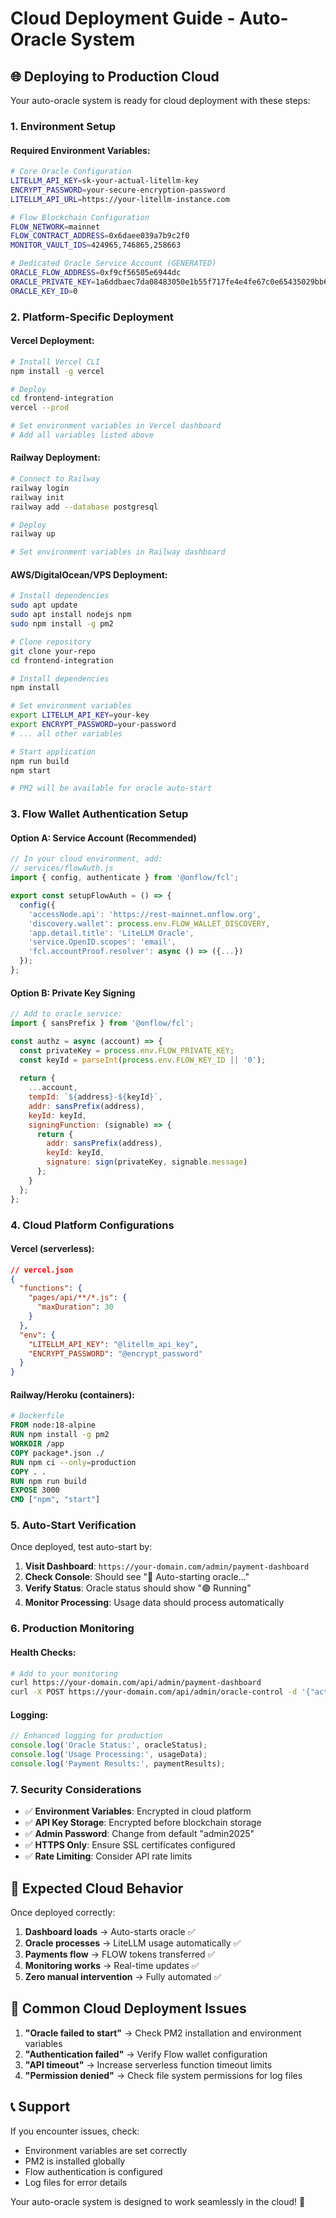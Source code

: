 # Cloud Deployment Guide - Auto-Oracle System

## 🌐 Deploying to Production Cloud

Your auto-oracle system is ready for cloud deployment with these steps:

### 1. Environment Setup

#### Required Environment Variables:
```bash
# Core Oracle Configuration
LITELLM_API_KEY=sk-your-actual-litellm-key
ENCRYPT_PASSWORD=your-secure-encryption-password
LITELLM_API_URL=https://your-litellm-instance.com

# Flow Blockchain Configuration  
FLOW_NETWORK=mainnet
FLOW_CONTRACT_ADDRESS=0x6daee039a7b9c2f0
MONITOR_VAULT_IDS=424965,746865,258663

# Dedicated Oracle Service Account (GENERATED)
ORACLE_FLOW_ADDRESS=0xf9cf56505e6944dc
ORACLE_PRIVATE_KEY=1a6ddbaec7da08483050e1b55f717fe4e4fe67c0e65435029bb6a19ba4db682a
ORACLE_KEY_ID=0
```

### 2. Platform-Specific Deployment

#### **Vercel Deployment:**
```bash
# Install Vercel CLI
npm install -g vercel

# Deploy
cd frontend-integration
vercel --prod

# Set environment variables in Vercel dashboard
# Add all variables listed above
```

#### **Railway Deployment:**
```bash
# Connect to Railway
railway login
railway init
railway add --database postgresql

# Deploy
railway up

# Set environment variables in Railway dashboard
```

#### **AWS/DigitalOcean/VPS Deployment:**
```bash
# Install dependencies
sudo apt update
sudo apt install nodejs npm
sudo npm install -g pm2

# Clone repository
git clone your-repo
cd frontend-integration

# Install dependencies
npm install

# Set environment variables
export LITELLM_API_KEY=your-key
export ENCRYPT_PASSWORD=your-password
# ... all other variables

# Start application
npm run build
npm start

# PM2 will be available for oracle auto-start
```

### 3. Flow Wallet Authentication Setup

#### **Option A: Service Account (Recommended)**
```javascript
// In your cloud environment, add:
// services/flowAuth.js
import { config, authenticate } from '@onflow/fcl';

export const setupFlowAuth = () => {
  config({
    'accessNode.api': 'https://rest-mainnet.onflow.org',
    'discovery.wallet': process.env.FLOW_WALLET_DISCOVERY,
    'app.detail.title': 'LiteLLM Oracle',
    'service.OpenID.scopes': 'email',
    'fcl.accountProof.resolver': async () => ({...})
  });
};
```

#### **Option B: Private Key Signing**
```javascript
// Add to oracle service:
import { sansPrefix } from '@onflow/fcl';

const authz = async (account) => {
  const privateKey = process.env.FLOW_PRIVATE_KEY;
  const keyId = parseInt(process.env.FLOW_KEY_ID || '0');
  
  return {
    ...account,
    tempId: `${address}-${keyId}`,
    addr: sansPrefix(address),
    keyId: keyId,
    signingFunction: (signable) => {
      return {
        addr: sansPrefix(address),
        keyId: keyId,
        signature: sign(privateKey, signable.message)
      };
    }
  };
};
```

### 4. Cloud Platform Configurations

#### **Vercel (serverless):**
```json
// vercel.json
{
  "functions": {
    "pages/api/**/*.js": {
      "maxDuration": 30
    }
  },
  "env": {
    "LITELLM_API_KEY": "@litellm_api_key",
    "ENCRYPT_PASSWORD": "@encrypt_password"
  }
}
```

#### **Railway/Heroku (containers):**
```dockerfile
# Dockerfile
FROM node:18-alpine
RUN npm install -g pm2
WORKDIR /app
COPY package*.json ./
RUN npm ci --only=production
COPY . .
RUN npm run build
EXPOSE 3000
CMD ["npm", "start"]
```

### 5. Auto-Start Verification

Once deployed, test auto-start by:

1. **Visit Dashboard**: `https://your-domain.com/admin/payment-dashboard`
2. **Check Console**: Should see "🚀 Auto-starting oracle..."
3. **Verify Status**: Oracle status should show "🟢 Running"
4. **Monitor Processing**: Usage data should process automatically

### 6. Production Monitoring

#### **Health Checks:**
```bash
# Add to your monitoring
curl https://your-domain.com/api/admin/payment-dashboard
curl -X POST https://your-domain.com/api/admin/oracle-control -d '{"action":"status"}'
```

#### **Logging:**
```javascript
// Enhanced logging for production
console.log('Oracle Status:', oracleStatus);
console.log('Usage Processing:', usageData);
console.log('Payment Results:', paymentResults);
```

### 7. Security Considerations

- ✅ **Environment Variables**: Encrypted in cloud platform
- ✅ **API Key Storage**: Encrypted before blockchain storage  
- ✅ **Admin Password**: Change from default "admin2025"
- ✅ **HTTPS Only**: Ensure SSL certificates configured
- ✅ **Rate Limiting**: Consider API rate limits

## 🎯 Expected Cloud Behavior

Once deployed correctly:

1. **Dashboard loads** → Auto-starts oracle ✅
2. **Oracle processes** → LiteLLM usage automatically ✅  
3. **Payments flow** → FLOW tokens transferred ✅
4. **Monitoring works** → Real-time updates ✅
5. **Zero manual intervention** → Fully automated ✅

## 🚨 Common Cloud Deployment Issues

1. **"Oracle failed to start"** → Check PM2 installation and environment variables
2. **"Authentication failed"** → Verify Flow wallet configuration
3. **"API timeout"** → Increase serverless function timeout limits
4. **"Permission denied"** → Check file system permissions for log files

## 📞 Support

If you encounter issues, check:
- Environment variables are set correctly
- PM2 is installed globally
- Flow authentication is configured
- Log files for error details

Your auto-oracle system is designed to work seamlessly in the cloud! 🚀